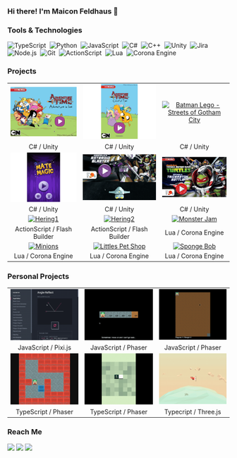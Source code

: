 ### Hi there! I'm Maicon Feldhaus 👋

<!--
**feldhaus/feldhaus** is a ✨ _special_ ✨ repository because its `README.md` (this file) appears on your GitHub profile.

Here are some ideas to get you started:

- 🔭 I’m currently working on ...
- 🌱 I’m currently learning ...
- 👯 I’m looking to collaborate on ...
- 🤔 I’m looking for help with ...
- 💬 Ask me about ...
- 📫 How to reach me: ...
- 😄 Pronouns: ...
- ⚡ Fun fact: ...


### 👨🏻‍💻 &nbsp;About Me

💡 &nbsp;TODO.\
🎓 &nbsp;TODO.\
🌱 &nbsp;TODO.\
✍️ &nbsp;TODO.\
💬 &nbsp;TODO.\
✉️ &nbsp;TODO.\
📄 &nbsp;TODO!

-->


### Tools & Technologies

![TypeScript](https://img.shields.io/badge/-TypeScript-fff?&logo=TypeScript&logoColor=007ACC)&nbsp;
![Python](https://img.shields.io/badge/-Python-fff?&logo=python)&nbsp;
![JavaScript](https://img.shields.io/badge/-JavaScript-fff?&logo=JavaScript&logoColor=ddc508)&nbsp;
![C#](https://img.shields.io/badge/-C%23-fff?&logo=C-sharp&logoColor=239120)&nbsp;
![C++](https://img.shields.io/badge/-C++-fff?&logo=c%2b%2b&logoColor=00599C)&nbsp;
![Unity](https://img.shields.io/badge/-Unity-fff?&logo=Unity&logoColor=000)&nbsp;
![Jira](https://img.shields.io/badge/-Jira-fff?&logo=Jira-Software&logoColor=0052CC)&nbsp;
![Node.js](https://img.shields.io/badge/-Node.js-fff?&logo=node.js)&nbsp;
![Git](https://img.shields.io/badge/-Git-fff?style=flat&logo=git)&nbsp;
![ActionScript](https://img.shields.io/badge/-ActionScript-fff?logo=adobe&logoColor=ff0000)&nbsp;
![Lua](https://img.shields.io/badge/-Lua-fff?logo=lua&logoColor=2c2d72)&nbsp;
![Corona Engine](https://img.shields.io/badge/-Corona-fff?logo=Corona-Engine&logoColor=f96f29)&nbsp;

### Projects

||||
|:---:|:---:|:---:|
| [![Adventure Time - Adventure Inline](assets/gifs/adventure-time-adventure-inline.gif)](https://feldhaus.github.io/portfolio/assets/demos/adventure-time-adventure-inline/) | [![Adventure Time - Colorful Time](assets/gifs/adventure-time-colorful-time.gif)](https://feldhaus.github.io/portfolio/assets/demos/adventure-time-colorful-time/) | [![Batman Lego - Streets of Gotham City](assets/gifs/batman-lego-streets-gotham-city.gif)](https://feldhaus.github.io/portfolio/assets/demos/batman-lego-streets-gotham-city/) |
| C# / Unity | C# / Unity | C# / Unity |
| [![Matemagic](assets/gifs/matemagic.gif)](https://feldhaus.github.io/portfolio/assets/demos/matemagic/) | [![TMNT - Asteroid Blaster](assets/gifs/tmnt-asteroid-blaster.gif)](https://feldhaus.github.io/portfolio/assets/demos/tmnt-asteroid-blaster/) | [![TMNT - Triceraton Battle](assets/gifs/tmnt-triceraton-battle.gif)](https://feldhaus.github.io/portfolio/assets/demos/tmnt-triceraton-battle/) |
| C# / Unity | C# / Unity | C# / Unity |
| [![Hering1](https://img.youtube.com/vi/olgOxkl6v-8/0.jpg)](https://www.youtube.com/watch?v=olgOxkl6v-8) | [![Hering2](https://img.youtube.com/vi/fpQwxPr43Xk/0.jpg)](https://www.youtube.com/watch?v=fpQwxPr43Xk) | [![Monster Jam](https://img.youtube.com/vi/KtFIPfeIKMc/0.jpg)](https://www.youtube.com/watch?v=KtFIPfeIKMc) |
| ActionScript / Flash Builder | ActionScript / Flash Builder | Lua / Corona Engine |
| [![Minions](https://img.youtube.com/vi/8GJt-Dchkms/0.jpg)](https://www.youtube.com/watch?v=8GJt-Dchkms) | [![Littles Pet Shop](https://img.youtube.com/vi/pbfIN_JqJY4/0.jpg)](https://www.youtube.com/watch?v=pbfIN_JqJY4) | [![Sponge Bob](https://img.youtube.com/vi/dZFK8T0TL8o/0.jpg)](https://www.youtube.com/watch?v=dZFK8T0TL8o) |
| Lua / Corona Engine | Lua / Corona Engine | Lua / Corona Engine |

### Personal Projects

||||
|:---:|:---:|:---:|
| [![Coding 2D Cookbook](assets/gifs/coding-2d-cookbook.gif)](https://feldhaus.github.io/coding-2d-cookbook/) | [![Groundless](assets/gifs/groundless.gif)](https://feldhaus.github.io/groundless/) | [![Minenfeld](assets/gifs/minenfeld.gif)](https://feldhaus.github.io/minenfeld/) |
| JavaScript / Pixi.js | JavaScript / Phaser | JavaScript / Phaser |
| [![Sokoban](assets/gifs/sokoban.gif)](https://feldhaus.github.io/phaser-sample-games/?&game=sokoban) | [![Zhed](assets/gifs/zhed.gif)](https://feldhaus.github.io/phaser-sample-games/?&game=zhed) | [![Aviator](assets/gifs/aviator.gif)](https://feldhaus.github.io/aviator/) |
| TypeScript / Phaser | TypeScript / Phaser | Typecript / Three.js |


### Reach Me

<p id="socialIcons" align="left">
    <a href="https://linkedin.com/in/maiconfeldhaus" alt="LinkedIn">
        <img src="https://img.shields.io/badge/-LinkedIn-blue?style=flat-square&logo=linkedin" /></a>
    <a href="https://twitter.com/maiconfeldhaus/" alt="HackerRank">
        <img src="https://img.shields.io/badge/-Twitter-3a424f?style=flat-square&logo=twitter" /></a>
    <a href="https://www.instagram.com/maiconfeldhaus/" alt="Instagram">
        <img src="https://img.shields.io/badge/-Instagram-E4405F?style=flat-square&logo=instagram&logoColor=white" /></a>
</p>

